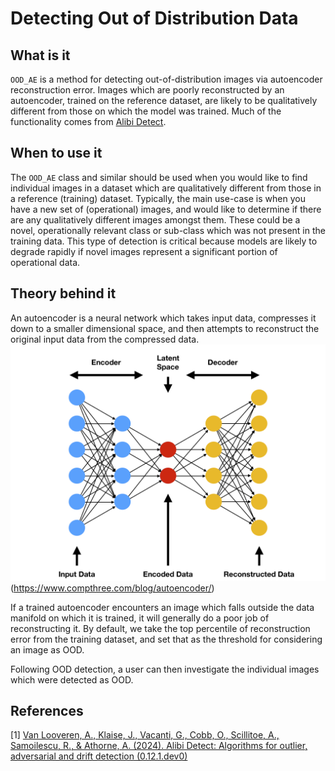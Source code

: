 # Detecting Out of Distribution Data

## What is it

`OOD_AE` is a method for detecting out-of-distribution images via autoencoder reconstruction error. Images which are poorly reconstructed by an autoencoder, trained on the reference dataset, are likely to be qualitatively different from those on which the model was trained. Much of the functionality comes from [Alibi Detect](https://github.com/SeldonIO/alibi-detect).
## When to use it

The `OOD_AE` class and similar should be used when you would like to find individual images in a dataset which are qualitatively different from those in a reference (training) dataset. Typically, the main use-case is when you have a new set of (operational) images, and would like to determine if there are any qualitatively different images amongst them. These could be a novel, operationally relevant class or sub-class which was not present in the training data. This type of detection is critical because models are likely to degrade rapidly if novel images represent a significant portion of operational data.

## Theory behind it

An autoencoder is a neural network which takes input data, compresses it down to a smaller dimensional space, and then attempts to reconstruct the original input data from the compressed data.
![ae](./images/ae.png) (https://www.compthree.com/blog/autoencoder/)

If a trained autoencoder encounters an image which falls outside the data manifold on which it is trained, it will generally do a poor job of reconstructing it. By default, we take the top percentile of reconstruction error from the training dataset, and set that as the threshold for considering an image as OOD.

Following OOD detection, a user can then investigate the individual images which were detected as OOD.

## References
[1] [Van Looveren, A., Klaise, J., Vacanti, G., Cobb, O., Scillitoe, A., Samoilescu, R., & Athorne, A. (2024). Alibi Detect: Algorithms for outlier, adversarial and drift detection (0.12.1.dev0)](https://github.com/SeldonIO/alibi-detect)